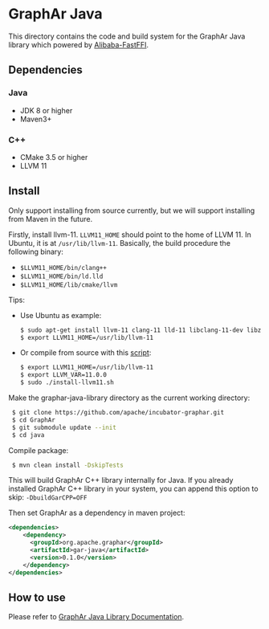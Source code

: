 # GraphAr Java

This directory contains the code and build system for the GraphAr Java library which powered by [Alibaba-FastFFI](https://github.com/alibaba/fastFFI).

## Dependencies

### Java

- JDK 8 or higher
- Maven3+

### C++

- CMake 3.5 or higher
- LLVM 11

## Install

Only support installing from source currently, but we will support installing from Maven in the future.

Firstly, install llvm-11. `LLVM11_HOME` should point to the home of LLVM 11. In Ubuntu, it is at `/usr/lib/llvm-11`. Basically, the build procedure the following binary:

- `$LLVM11_HOME/bin/clang++`
- `$LLVM11_HOME/bin/ld.lld`
- `$LLVM11_HOME/lib/cmake/llvm`


Tips:
- Use Ubuntu as example:

  ```bash
  $ sudo apt-get install llvm-11 clang-11 lld-11 libclang-11-dev libz-dev -y
  $ export LLVM11_HOME=/usr/lib/llvm-11
  ```

- Or compile from source with this [script](https://github.com/alibaba/fastFFI/blob/main/docker/install-llvm11.sh):
  ```bash
  $ export LLVM11_HOME=/usr/lib/llvm-11
  $ export LLVM_VAR=11.0.0
  $ sudo ./install-llvm11.sh
  ```

Make the graphar-java-library directory as the current working directory:

 ```bash
  $ git clone https://github.com/apache/incubator-graphar.git
  $ cd GraphAr
  $ git submodule update --init
  $ cd java
```

Compile package:

```bash
 $ mvn clean install -DskipTests
```

This will build GraphAr C++ library internally for Java. If you already installed GraphAr C++ library in your system,
you can append this option to skip: `-DbuildGarCPP=OFF`

Then set GraphAr as a dependency in maven project:

```xml
<dependencies>
    <dependency>
      <groupId>org.apache.graphar</groupId>
      <artifactId>gar-java</artifactId>
      <version>0.1.0</version>
    </dependency>
</dependencies>
```

## How to use

Please refer to [GraphAr Java Library Documentation](https://graphar.apache.org/GraphAr/user-guide/java-lib.html).